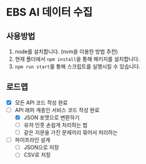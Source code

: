 # EBS AI 데이터 수집

## 사용방법

1. node를 설치합니다. (nvm을 이용한 방법 추천)
2. 현재 폴더에서 `npm install`을 통해 패키지를 설치합니다.
3. `npm run start`를 통해 스크립트를 실행시킬 수 있습니다.

## 로드맵

- [x] 모든 API 코드 작성 완료
- [ ] API 래퍼 계층인 서비스 코드 작성 완료
  - [x] JSON 포맷으로 변환하기
  - [ ] 유저 인풋 손쉽게 처리하는 법
  - [ ] 같은 지문을 가진 문제끼리 묶어서 처리하는
- [ ] 파이프라인 설계
  - [ ] JSON으로 저장
  - [ ] CSV로 저장

